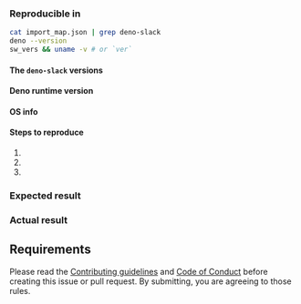 <!-- Describe your issue and goal here -->

### Reproducible in

```bash
cat import_map.json | grep deno-slack
deno --version
sw_vers && uname -v # or `ver`
```

#### The `deno-slack` versions

<!-- Paste the output of `cat import_map.json | grep deno-slack` -->

#### Deno runtime version

<!-- Paste the output of `deno --version` -->

#### OS info

<!-- Paste the output of `sw_vers && uname -v` on macOS/Linux or `ver` on Windows OS -->

#### Steps to reproduce

<!-- Share the commands to run, source code, and project settings -->

1.
2.
3.

### Expected result

<!-- Tell what you expected to happen -->

### Actual result

<!-- Tell what actually happened with logs, screenshots -->

## Requirements

Please read the [Contributing guidelines](https://github.com/slackapi/deno-slack-sdk/blob/main/.github/contributing.md) and [Code of Conduct](https://slackhq.github.io/code-of-conduct) before creating this issue or pull request. By submitting, you are agreeing to those rules.
